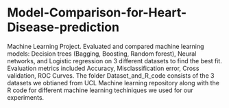# Model-Comparison-for-Heart-Disease-prediction
Machine Learning Project.
Evaluated and compared machine learning models: Decision trees (Bagging, Boosting, Random forest), Neural networks, and Logistic regression on 3 different datasets to find the best fit.  
Evaluation metrics included Accuracy, Misclassification error, Cross validation, ROC Curves.
The folder Dataset_and_R_code consists of the 3 datasets we obtianed from UCL Machine learning repository along with the R code for different machine learning techiniques we used for our experiments.

